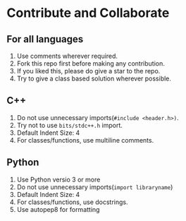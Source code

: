 # Contribute and Collaborate

## For all languages

1. Use comments wherever required.
2. Fork this repo first before making any contribution.
3. If you liked this, please do give a star to the repo.
4. Try to give a class based solution wherever possible.

## C++

1. Do not use unnecessary imports(`#include <header.h>)`.
2. Try not to use `bits/stdc++.h` import.
3. Default Indent Size: 4
4. For classes/functions, use multiline comments.

## Python

1. Use Python versio 3 or more
2. Do not use unnecessary imports(`import libraryname`)
3. Default Indent Size: 4
4. For classes/functions, use docstrings.
5. Use autopep8 for formatting
